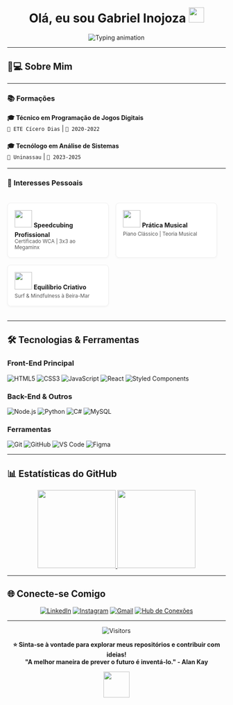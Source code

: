 
# <div align="center"> Olá, eu sou Gabriel Inojoza <img src="https://media.giphy.com/media/hvRJCLFzcasrR4ia7z/giphy.gif" width="35"></div>

<div align="center">
  <!-- Animação de texto digitado (Typing SVG) -->
  <img 
       src="https://readme-typing-svg.herokuapp.com?font=Fira+Code&size=26&duration=2800&pause=1000&color=b0bac0&center=true&vCenter=true&width=500&height=60&lines=🚀+Desenvolvedor+Front+End;💡+Entusiasta+de+Tecnologia;🌱+Sempre+aprendendo+coisas+novas!;🌟+Bem-vindo(a)+ao+meu+GitHub!" 
       alt="Typing animation"
  />
</div>

---

## 🧑💻 **Sobre Mim** 

---

### 📚 **Formações**

<div style="line-height: 1.8;">
  
**🎓 Técnico em Programação de Jogos Digitais**  
`📍 ETE Cícero Dias` | `📅 2020-2022`  

**🎓 Tecnólogo em Análise de Sistemas**  
`📍 Uninassau` | `📅 2023-2025`  

</div>

---

### 🌟 **Interesses Pessoais**

<div style="
  display: flex;
  flex-wrap: wrap;
  gap: 1rem;
  justify-content: flex-start;
  padding: 1.2rem 0;
">

  <div style="
    width: 200px;
    padding: 1rem;
    border-radius: 8px;
    background: #ffffff;
    border: 1px solid #eee;
    box-shadow: 0 2px 5px rgba(0, 0, 0, 0.03);
  ">
    <img src="https://img.icons8.com/3d-fluency/48/rubiks-cube.png" width="40" style="margin-bottom: 0.5rem;">
    <strong>Speedcubing Profissional</strong><br>
    <sub style="color: #555;">Certificado WCA | 3x3 ao Megaminx</sub>
  </div>

  <div style="
    width: 200px;
    padding: 1rem;
    border-radius: 8px;
    background: #ffffff;
    border: 1px solid #eee;
    box-shadow: 0 2px 5px rgba(0, 0, 0, 0.03);
  ">
    <img src="https://img.icons8.com/ios/50/music-transcript.png" width="40" style="margin-bottom: 0.5rem;">
    <strong>Prática Musical</strong><br>
    <sub style="color: #555;">Piano Clássico | Teoria Musical</sub>
  </div>

  <div style="
    width: 200px;
    padding: 1rem;
    border-radius: 8px;
    background: #ffffff;
    border: 1px solid #eee;
    box-shadow: 0 2px 5px rgba(0, 0, 0, 0.03);
  ">
    <img src="https://img.icons8.com/ios/50/beach.png" width="40" style="margin-bottom: 0.5rem;">
    <strong>Equilíbrio Criativo</strong><br>
    <sub style="color: #555;">Surf & Mindfulness à Beira-Mar</sub>
  </div>

</div>



---

## 🛠 **Tecnologias & Ferramentas**

### **Front-End Principal**
![HTML5](https://img.shields.io/badge/-HTML5-E34F26?style=for-the-badge&logo=html5&logoColor=white)
![CSS3](https://img.shields.io/badge/-CSS3-1572B6?style=for-the-badge&logo=css3&logoColor=white)
![JavaScript](https://img.shields.io/badge/-JavaScript%20(ES6%2B)-F7DF1E?style=for-the-badge&logo=javascript&logoColor=black)
![React](https://img.shields.io/badge/-React-61DAFB?style=for-the-badge&logo=react&logoColor=black)
![Styled Components](https://img.shields.io/badge/-Styled_Components-DB7093?style=for-the-badge&logo=styled-components&logoColor=white)

### **Back-End & Outros**
![Node.js](https://img.shields.io/badge/-Node.js-339933?style=for-the-badge&logo=node.js&logoColor=white)
![Python](https://img.shields.io/badge/-Python-3776AB?style=for-the-badge&logo=python&logoColor=white)
![C#](https://img.shields.io/badge/C%23-6f42c1?style=for-the-badge&logo=c-sharp&logoColor=white)
![MySQL](https://img.shields.io/badge/-MySQL-4479A1?style=for-the-badge&logo=mysql&logoColor=white)

### **Ferramentas**
![Git](https://img.shields.io/badge/-Git-F05032?style=for-the-badge&logo=git&logoColor=white)
![GitHub](https://img.shields.io/badge/-GitHub-181717?style=for-the-badge&logo=github&logoColor=white)
![VS Code](https://img.shields.io/badge/-VS_Code-007ACC?style=for-the-badge&logo=visual-studio-code&logoColor=white)
![Figma](https://img.shields.io/badge/-Figma-F24E1E?style=for-the-badge&logo=figma&logoColor=white)

---

## 📊 **Estatísticas do GitHub**

<div align="center">
  <a href="https://github.com/Inojoza28">
    <img height="180em" src="https://github-readme-stats.vercel.app/api?username=Inojoza28&show_icons=true&theme=vision-friendly-dark&include_all_commits=true&count_private=true&border_radius=15"/>
    <img height="180em" src="https://github-readme-stats.vercel.app/api/top-langs/?username=Inojoza28&layout=compact&theme=vision-friendly-dark&border_radius=15"/>
  </a>
</div>

---

## 🌐 **Conecte-se Comigo**

<div align="center">
  
[![LinkedIn](https://img.shields.io/badge/-LinkedIn-0077B5?style=for-the-badge&logo=linkedin&logoColor=white)](https://www.linkedin.com/in/gabrielinojoza/)
[![Instagram](https://img.shields.io/badge/-Instagram-E4405F?style=for-the-badge&logo=instagram&logoColor=white)](https://www.instagram.com/dev_inojoza_/)
[![Gmail](https://img.shields.io/badge/-Gmail-EA4335?style=for-the-badge&logo=gmail&logoColor=white)](mailto:carlosginojoza@gmail.com)
[![Hub de Conexões](https://img.shields.io/badge/-Hub_de_Conexões-24292e?style=for-the-badge&logo=github&logoColor=white)](https://inojoza28.github.io/conexoes)
  
</div>

---

<div align="center">
  
![Visitors](https://komarev.com/ghpvc/?username=Inojoza28&color=blueviolet&style=flat)

**⭐ Sinta-se à vontade para explorar meus repositórios e contribuir com ideias!**  
**"A melhor maneira de prever o futuro é inventá-lo." - Alan Kay**

<img src="https://media.giphy.com/media/ZVik7pBtu9dNS/giphy.gif" width="60">

</div>
